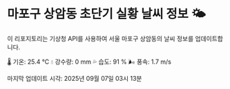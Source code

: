 
# 마포구 상암동 초단기 실황 날씨 정보 🌤️

이 리포지토리는 기상청 API를 사용하여 서울 마포구 상암동의 날씨 정보를 업데이트합니다. 

🌡️ 기온: 25.4 ℃
💧 강수량: 0 mm
💦 습도: 91 %
🌬️ 풍속: 1.7 m/s

마지막 업데이트 시각: 2025년 09월 07일 03시 13분    
